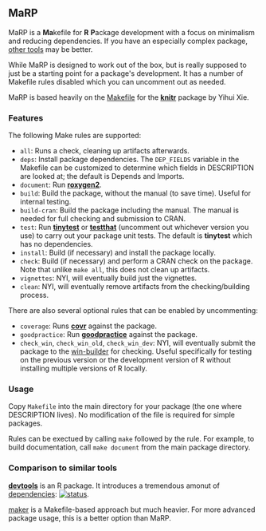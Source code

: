 ## MaRP

MaRP is a **Ma**kefile for **R** **P**ackage development with a focus on
minimalism and reducing dependencies. If you have an especially complex package,
[other tools](#comparison-to-similar-tools) may be better.

While MaRP is designed to work out of the box, but is really supposed to just be
a starting point for a package's development. It has a number of Makefile rules
disabled which you can uncomment out as needed.

MaRP is based heavily on the
[Makefile](https://github.com/yihui/knitr/blob/b5583696976d12ad7aa951c8c0916b6a3f56ce93/Makefile)
for the [**knitr**](https://yihui.org/knitr/) package by Yihui Xie.

### Features

The following Make rules are supported:

- `all`: Runs a check, cleaning up artifacts afterwards.
- `deps`: Install package dependencies. The `DEP_FIELDS` variable in the
  Makefile can be customized to determine which fields in DESCRIPTION are looked
  at; the default is Depends and Imports.
- `document`: Run [**roxygen2**](https://roxygen2.r-lib.org).
- `build`: Build the package, without the manual (to save time). Useful for
  internal testing.
- `build-cran`: Build the package including the manual. The manual is needed for
  full checking and submission to CRAN.
- `test`: Run [**tinytest**](https://github.com/markvanderloo/tinytest) or
  [**testthat**](https://testthat.r-lib.org) (uncomment out whichever version
  you use) to carry out your package unit tests. The default is **tinytest**
  which has no dependencies.
- `install`: Build (if necessary) and install the package locally.
- `check`: Build (if necessary) and perform a CRAN check on the package. Note
  that unlike `make all`, this does not clean up artifacts.
- `vignettes`: NYI, will eventually build just the vignettes.
- `clean`: NYI, will eventually remove artifacts from the checking/building
  process.

There are also several optional rules that can be enabled by uncommenting:

- `coverage`: Runs [**covr**](https://covr.r-lib.org) against the package.
- `goodpractice`: Run
  [**goodpractice**](http://mangothecat.github.io/goodpractice/) against the
  package.
- `check_win`, `check_win_old`, `check_win_dev`: NYI, will eventually submit the
  package to the [win-builder](https://win-builder.r-project.org) for checking.
  Useful specifically for testing on the previous version or the development
  version of R without installing multiple versions of R locally.

### Usage

Copy `Makefile` into the main directory for your package (the one where
DESCRIPTION lives). No modification of the file is required for simple packages.

Rules can be exectued by calling `make` followed by the rule. For example, to
build documentation, call `make document` from the main package directory.

### Comparison to similar tools

[**devtools**](https://devtools.r-lib.org/) is an R package. It introduces a
tremendous amonut of
[dependencies](https://cran.r-project.org/web/packages/pacs/vignettes/tinyverse.html):
[![status](https://tinyverse.netlify.com/badge/devtools)](https://CRAN.R-project.org/package=devtools).

[maker](https://github.com/ComputationalProteomicsUnit/maker) is a
Makefile-based approach but much heavier. For more advanced package usage, this
is a better option than MaRP.
